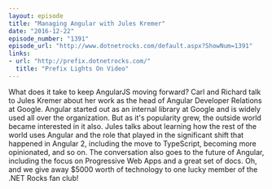 ```yaml
---
layout: episode
title: "Managing Angular with Jules Kremer"
date: "2016-12-22"
episode_number: "1391"
episode_url: "http://www.dotnetrocks.com/default.aspx?ShowNum=1391"
links:
- url: "http://prefix.dotnetrocks.com/"
  title: "Prefix Lights On Video"
---
```


What does it take to keep AngularJS moving forward? Carl and Richard talk to Jules Kremer about her work as the head of Angular Developer Relations at Google. Angular started out as an internal library at Google and is widely used all over the organization. But as it's popularity grew, the outside world became interested in it also. Jules talks about learning how the rest of the world uses Angular and the role that played in the significant shift that happened in Angular 2, including the move to TypeScript, becoming more opinionated, and so on. The conversation also goes to the future of Angular, including the focus on Progressive Web Apps and a great set of docs. Oh, and we give away $5000 worth of technology to one lucky member of the .NET Rocks fan club!
